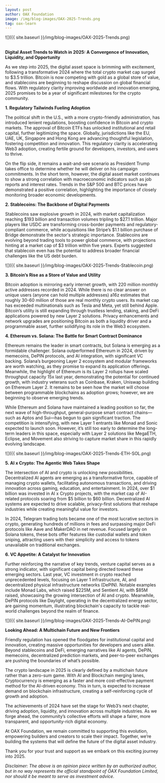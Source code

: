 ```yaml
---
layout: post
author: OAX Foundation
image: /img/blog-images/OAX-2025-Trends.png
tag: oax-learn
---
```


![]({{ site.baseurl }}/img/blog-images/OAX-2025-Trends.png)

<br><b>Digital Asset Trends to Watch in 2025: A Convergence of Innovation, Liquidity, and Opportunity</b>

As we step into 2025, the digital asset space is brimming with excitement, following a transformative 2024 where the total crypto market cap surged to $3.5 trillion. Bitcoin is now competing with gold as a global store of value, and stablecoins are beginning to reshape discussion on global financial flows. With regulatory clarity improving worldwide and innovation emerging, 2025 promises to be a year of significant milestones for the crypto community.

<b>1. Regulatory Tailwinds Fueling Adoption</b>

The political shift in the U.S., with a more crypto-friendly administration, has introduced lenient regulations, boosting confidence in Bitcoin and crypto markets. The approval of Bitcoin ETFs has unlocked institutional and retail capital, further legitimizing the space. Globally, jurisdictions like the EU, UAE, UK, Singapore and Hong Kong are advancing thoughtful legislation, fostering competition and innovation. This regulatory clarity is accelerating Web3 adoption, creating fertile ground for developers, investors, and users to thrive. 

On the flip side, it remains a wait-and-see scenario as President Trump takes office to determine whether he will deliver on his campaign commitments. In the short term, however, the digital asset market continues to show a strong correlation with macroeconomic indicators such as job reports and interest rates. Trends in the S&P 500 and BTC prices have demonstrated a positive correlation, highlighting the importance of closely monitoring broader economic developments.

<b>2. Stablecoins: The Backbone of Digital Payments</b>

Stablecoins saw explosive growth in 2024, with market capitalization reaching $193 billion and transaction volumes tripling to $27.1 trillion. Major players like USDC are transforming cross-border payments and regulatory-compliant commerce, while acquisitions like Stripe’s $1.1 billion purchase of Bridge demonstrate the sector's strategic importance. Stablecoins are evolving beyond trading tools to power global commerce, with projections hinting at a market cap of $3 trillion within five years. Experts suggested that stablecoin even has the potential to address broader financial challenges like the US debt burden. 

![]({{ site.baseurl }}/img/blog-images/OAX-2025-Trends-Stablecoin.png)

<b>3. Bitcoin’s Rise as a Store of Value and Utility</b>

Bitcoin adoption is mirroring early internet growth, with 220 million monthly active addresses recorded in 2024. While there is no clear answer on unique users (anyone can hold multiple addresses) a16z estimates that roughly 30-60 million of those are real monthly crypto users. Its market cap has exceeded multinationals such as Tesla and Meta, yet still behind Apple. Bitcoin’s utility is still expanding through trustless lending, staking, and DeFi applications powered by new Layer 2 solutions. Privacy enhancements and network upgrades are positioning Bitcoin as both a liquidity driver and a programmable asset, further solidifying its role in the Web3 ecosystem.

<b>4. Ethereum vs. Solana: The Battle for Smart Contract Dominance</b>

Ethereum remains the leader in smart contracts, but Solana is emerging as a formidable challenger. Solana outperformed Ethereum in 2024, driven by memecoins, DePIN protocols, and AI integration, with significant VC backing. Solana’s burgeoning Layer 2 ecosystem and modular frameworks are worth watching, as they promise to expand its application offerings. Meanwhile, the highlight of Ethereum is its Layer 2 rollups have scaled throughput capacity 15x last year, demonstrating the potential for continued growth, with industry veterans such as Coinbase, Kraken, Uniswap building on Ethereum Layer 2. It remains to be seen how the market will choose between programmable blockchains as adoption grows; however, we are beginning to observe emerging trends.

While Ethereum and Solana have maintained a leading position so far, the next wave of high-throughput, general-purpose smart contract chains—such as Aptos and Sui—has begun to gain significant traction. The competition is intensifying, with new Layer 1 entrants like Monad and Sonic expected to launch soon. However, it’s still too early to determine the long-term leaders in this space, especially with Layer 2 solutions like MegaETH, Eclipse, and Movement also striving to capture market share in this rapidly evolving landscape.

![]({{ site.baseurl }}/img/blog-images/OAX-2025-Trends-ETH-SOL.png)

<b>5. AI x Crypto: The Agentic Web Takes Shape</b>

The intersection of AI and crypto is unlocking new possibilities. Decentralized AI agents are emerging as a transformative force, capable of managing crypto wallets, facilitating autonomous transactions, and driving innovation across gaming, education, and entertainment. In 2024, over $1 billion was invested in AI x Crypto projects, with the market cap of AI-related protocols soaring from $5 billion to $60 billion. Decentralized AI systems are expected to drive scalable, privacy-first solutions that reshape industries while creating meaningful value for investors.

In 2024, Telegram trading bots became one of the most lucrative sectors in crypto, generating hundreds of millions in fees and surpassing major DeFi protocols like Aave and MakerDAO in net revenue. Focused largely on Solana tokens, these bots offer features like custodial wallets and token sniping, attracting users with their simplicity and access to tokens unavailable on traditional exchanges.

<b>6. VC Appetite: A Catalyst for Innovation</b>

Further reinforcing the narrative of key trends, venture capital serves as a strong indicator, with significant capital being directed toward these emerging sectors. Last year, VC investment in crypto reached unprecedented levels, focusing on Layer 1 infrastructure, AI, and decentralized physical infrastructure networks (DePIN). Notable examples include Monad Labs, which raised $225M, and Sentient AI, with $85M raised, showcasing the growing intersection of AI and crypto. Meanwhile, DePIN protocols like Daylight, operating in the decentralized energy sector, are gaining momentum, illustrating blockchain's capacity to tackle real-world challenges beyond the realm of finance.

![]({{ site.baseurl }}/img/blog-images/OAX-2025-Trends-AI-DePIN.png)

<b>Looking Ahead: A Multichain Future and New Frontiers</b>

Friendly regulation has opened the floodgates for institutional capital and innovation, creating massive opportunities for developers and users alike. Beyond stablecoins and DeFi, emerging narratives like AI agents, DePIN, memecoins, decentralized prediction markets, and peer-to-peer exchanges are pushing the boundaries of what’s possible.

The crypto landscape in 2025 is clearly defined by a multichain future rather than a zero-sum game. With AI and Blockchain merging lanes, Cryptocurrency is emerging as a faster and more cost-effective payment method for the AI-driven economy. This in turn, is expected to increase demand on blockchain infrastructure, creating a self-reinforcing cycle of growth and adoption. 

The achievements of 2024 have set the stage for Web3’s next chapter, driving adoption, liquidity, and innovation across multiple industries. As we forge ahead, the community’s collective efforts will shape a fairer, more transparent, and opportunity-rich digital economy.

At OAX Foundation, we remain committed to supporting this evolution, empowering builders and creators to scale their impact. Together, we’re building the systems that will define the future of the digital asset industry.

Thank you for your trust and support as we embark on this exciting journey into 2025.

<i>Disclaimer: The above is an opinion piece written by an authorized author, but in no way represents the official standpoint of OAX Foundation Limited, nor should it be meant to serve as investment advice.</i>

